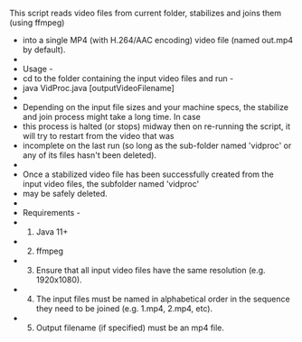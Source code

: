 This script reads video files from current folder, stabilizes and joins them (using ffmpeg) 
 * into a single MP4 (with H.264/AAC encoding) video file (named out.mp4 by default).
 * 
 * Usage -
 * cd to the folder containing the input video files  and run -
 * java VidProc.java [outputVideoFilename]
 * 
 * Depending on the input file sizes and your machine specs, the stabilize and join process might take a long time. In case
 * this process is halted (or stops) midway then on re-running the script, it will try to restart from the video that was
 * incomplete on the last run (so long as the sub-folder named 'vidproc' or any of its files hasn't been deleted).
 * 
 * Once a stabilized video file has been successfully created from the input video files, the subfolder named 'vidproc'
 * may be safely deleted.
 * 
 * Requirements -
 * 1. Java 11+
 * 2. ffmpeg
 * 3. Ensure that all input video files have the same resolution (e.g. 1920x1080).
 * 4. The input files must be named in alphabetical order in the sequence they need to be joined (e.g. 1.mp4, 2.mp4, etc).
 * 5. Output filename (if specified) must be an mp4 file.